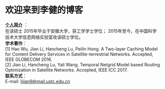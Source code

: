 # 欢迎来到李健的博客
[**个人简介**](https://github.com/infonetlijian/blog/raw/master/photos/myself.jpg)
：<br>
在读硕士
2015年毕业于安徽大学，获工学学士学位；
2015年至今，在中国科学技术大学信息网络实验室攻读硕士学位。<br>
**学术著作**：<br>
[1] Hao Wu, Jian Li, Hancheng Lu, Peilin Hong. A Two-layer Caching Model for Content Delivery Services in Satellite-terrestrial Networks. Accepted, IEEE GLOBECOM 2016.<br>
[2] Jian Li, Hancheng Lu, Yali Wang. Temporal Netgrid Model based Routing Optimization in Satellite Networks. Accepted, IEEE ICC 2017.<br>
**联系方式**：<br>
E-mail: lijian9@mail.ustc.edu.cn <br>


